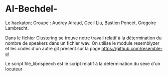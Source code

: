 # AI-Bechdel-
Le hackaton; Groupe : Audrey Airaud, Cecil Liu, Bastien Poncet, Gregoire Lambrecht.

Dans le fichier Clustering se trouve notre travail relatif à la détermination du nombre de speakers dans un fichier wav. On utilise le module resemblyzer et les codes 
d'un autre git présent sur la page https://github.com/resemble-ai 

Le script file_librispeech est le script relatif à la determination du sexe d'un locuteur 

